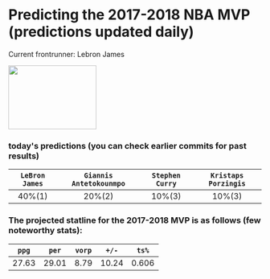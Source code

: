 # Predicting the 2017-2018 NBA MVP (predictions updated daily)
Current frontrunner: Lebron James

<img src="http://a.espncdn.com/combiner/i?img=/i/headshots/nba/players/full/1966.png&w=350&h=254" width="175" height="127">

### today's predictions (you can check earlier commits for past results)

| `LeBron James` | `Giannis Antetokounmpo` | `Stephen Curry` | `Kristaps Porzingis` |
|:---:|:---:|:---:|:---:|
| 40%(1) | 20%(2) | 10%(3) | 10%(3) |

### The projected statline for the 2017-2018 MVP is as follows (few noteworthy stats):

| `ppg` | `per` | `vorp` | `+/-` | `ts%` |
|:---:|:---:|:---:|:---:|:---:|
| 27.63 | 29.01 | 8.79 | 10.24 | 0.606 |